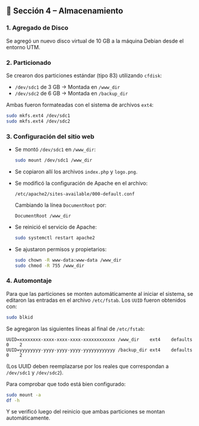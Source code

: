 ## 💾 Sección 4 – Almacenamiento

### 1. Agregado de Disco

Se agregó un nuevo disco virtual de 10 GB a la máquina Debian desde el entorno UTM.

### 2. Particionado

Se crearon dos particiones estándar (tipo 83) utilizando `cfdisk`:

- `/dev/sdc1` de 3 GB → Montada en `/www_dir`
- `/dev/sdc2` de 6 GB → Montada en `/backup_dir`

Ambas fueron formateadas con el sistema de archivos `ext4`:

```bash
sudo mkfs.ext4 /dev/sdc1
sudo mkfs.ext4 /dev/sdc2
```

### 3. Configuración del sitio web

- Se montó `/dev/sdc1` en `/www_dir`:
  
  ```bash
  sudo mount /dev/sdc1 /www_dir
  ```

- Se copiaron allí los archivos `index.php` y `logo.png`.

- Se modificó la configuración de Apache en el archivo:

  `/etc/apache2/sites-available/000-default.conf`

  Cambiando la línea `DocumentRoot` por:

  ```apacheconf
  DocumentRoot /www_dir
  ```

- Se reinició el servicio de Apache:

  ```bash
  sudo systemctl restart apache2
  ```

- Se ajustaron permisos y propietarios:

  ```bash
  sudo chown -R www-data:www-data /www_dir
  sudo chmod -R 755 /www_dir
  ```

### 4. Automontaje

Para que las particiones se monten automáticamente al iniciar el sistema, se editaron las entradas en el archivo `/etc/fstab`. Los `UUID` fueron obtenidos con:

```bash
sudo blkid
```

Se agregaron las siguientes líneas al final de `/etc/fstab`:

```fstab
UUID=xxxxxxxx-xxxx-xxxx-xxxx-xxxxxxxxxxxx /www_dir    ext4    defaults    0    2
UUID=yyyyyyyy-yyyy-yyyy-yyyy-yyyyyyyyyyyy /backup_dir ext4    defaults    0    2
```

(Los UUID deben reemplazarse por los reales que correspondan a `/dev/sdc1` y `/dev/sdc2`).

Para comprobar que todo está bien configurado:

```bash
sudo mount -a
df -h
```

Y se verificó luego del reinicio que ambas particiones se montan automáticamente.
